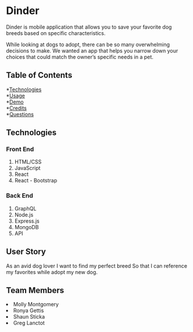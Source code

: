 # Dinder

Dinder is mobile application that allows you to save your favorite dog breeds based on specific characteristics.

While looking at dogs to adopt, there can be so many overwhelming decisions to make. We wanted an app that helps you narrow down your choices that could match the owner’s specific needs in a pet.

## Table of Contents
  
  *[Technologies](#technologies)<br>
  *[Usage](#usage)<br>
  *[Demo](#demo)<br>
  *[Credits](#credits)<br>
  *[Questions](#questions)
  
## Technologies

### Front End
1. HTML/CSS
2. JavaScript
3. React 
4. React - Bootstrap

### Back End
1. GraphQL
2. Node.js
3. Express.js
4. MongoDB
5. API

## User Story

As an avid dog lover
I want to find my perfect breed
So that I can reference my favorites while adopt my new dog.



## Team Members
<li> Molly Montgomery 
<li> Ronya Gettis
<li> Shaun Sticka
<li> Greg Lanctot
